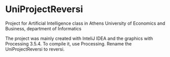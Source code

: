 # UniProjectReversi
Project for Artificial Intelligence class in Athens University of Economics and Business, department of Informatics

The project was mainly created with InteliJ IDEA and the graphics with Processing 3.5.4.
To compile it, use Processing.
Rename the UniProjectReversi to reversi.
